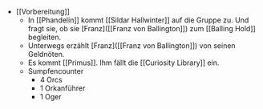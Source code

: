 - [[Vorbereitung]]
	- In [[Phandelin]] kommt [[Sildar Hallwinter]] auf die Gruppe zu. Und fragt sie, ob sie [Franz]([[Franz von Ballington]]) zum [[Balling Hold]] begleiten.
	- Unterwegs erzählt [Franz]([[Franz von Ballington]]) von seinen Geldnöten.
	- Es kommt [[Primus]]. Ihm fällt die [[Curiosity Library]] ein.
	- Sumpfencounter
		- 4 Orcs
		- 1 Orkanführer
		- 1 Oger